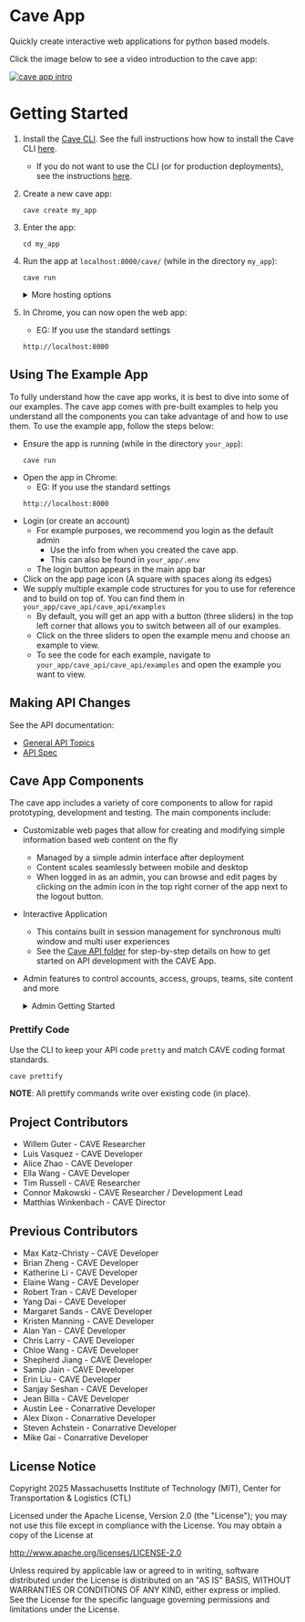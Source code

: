# Cave App
Quickly create interactive web applications for python based models.

Click the image below to see a video introduction to the cave app:

[![cave app intro](https://img.youtube.com/vi/-wWrNW8qG18/maxresdefault.jpg)](https://youtu.be/-wWrNW8qG18)

# Getting Started

1. Install the [Cave CLI](https://github.com/MIT-CAVE/cave_cli). See the full instructions how how to install the Cave CLI [here](https://github.com/MIT-CAVE/cave_cli).
    - If you do not want to use the CLI (or for production deployments), see the instructions [here](NON_CLI_README.md).

2. Create a new cave app:
    ```
    cave create my_app
    ```

3. Enter the app:
    ```
    cd my_app
    ```

4. Run the app at `localhost:8000/cave/` (while in the directory `my_app`):
    ```
    cave run
    ```
    <details>
    <summary>More hosting options</summary>

    - Optional: Run the app on `<your-ip>:<your-port>` with development settings:
        ```
        cave run <your-ip>:<your-port>
        ```
        - Access with `https://<your-ip>:<your-port>`
        - Example on ip `192.168.1.100` with port `8000`:
          ```
          cave run 192.168.1.100:8000
          ```
          - Access with `https://192.168.1.100:8000/cave/`
        - Note: When LAN hosting, an SSL connection is required. The `cave_cli` does this automatically, however there are a few caveats:
            - This uses a self signed and insecure certificate for SSL/TLS reasons
              - The included certificates are self signed and shared openly in the cave open source project
              - You should consider appropriate security measures like generating your own SSL certificates
              - See the [Cave App SSL/TLS documentation](utils/lan_hosting/readme.md) for more information on how to set up your own SSL certificates and integrate them with the cave app.
    </details>

5. In Chrome, you can now open the web app:
    - EG: If you use the standard settings
    ```
    http://localhost:8000
    ```

## Using The Example App
To fully understand how the cave app works, it is best to dive into some of our examples. The cave app comes with pre-built examples to help you understand all the components you can take advantage of and how to use them. To use the example app, follow the steps below:

- Ensure the app is running (while in the directory `your_app`):
  ```
  cave run
  ```
- Open the app in Chrome:
  - EG: If you use the standard settings
  ```
  http://localhost:8000
  ```
- Login (or create an account)
  - For example purposes, we recommend you login as the default admin
    - Use the info from when you created the cave app.
    - This can also be found in `your_app/.env`
  - The login button appears in the main app bar
- Click on the app page icon (A square with spaces along its edges)
- We supply multiple example code structures for you to use for reference and to build on top of. You can find them in `your_app/cave_api/cave_api/examples`
  - By default, you will get an app with a button (three sliders) in the top left corner that allows you to switch between all of our examples. 
  - Click on the three sliders to open the example menu and choose an example to view.
  - To see the code for each example, navigate to `your_app/cave_api/cave_api/examples` and open the example you want to view.


## Making API Changes
See the API documentation:

- [General API Topics](cave_api/README.md)
- [API Spec](https://mit-cave.github.io/cave_utils/cave_utils/api.html)


## Cave App Components
The cave app includes a variety of core components to allow for rapid prototyping, development and testing. The main components include:

- Customizable web pages that allow for creating and modifying simple information based web content on the fly
  - Managed by a simple admin interface after deployment
  - Content scales seamlessly between mobile and desktop
  - When logged in as an admin, you can browse and edit pages by clicking on the admin icon in the top right corner of the app next to the logout button.


- Interactive Application
  - This contains built in session management for synchronous multi window and multi user experiences
  - See the [Cave API folder](/cave_api) for step-by-step details on how to get started on API development with the CAVE App.


- Admin features to control accounts, access, groups, teams, site content and more
  <details>
  <summary>Admin Getting Started</summary>

  1. Login using the admin information that you used during setup, or look in the `.env` file in the root of your app directory).

  2. To view the admin page navigate to: `localhost:8000/cave/admin`
  ![admin page](https://utils.mitcave.com/docs/cave_app-0.3.0/admin.png)

  3. From the Admin page, you can add pages and content to your website
    - The following content types are supported: photos, videos, breaks, headers, HTML content, quotes, resources, and FAQs
    - As an example, a created page can look like:
    ![example page](https://utils.mitcave.com/docs/cave_app-0.3.0/example_page.png)
  </details>


### Prettify Code
Use the CLI to keep your API code `pretty` and match CAVE coding format standards.

  ```sh
  cave prettify
  ```
  **NOTE**: All prettify commands write over existing code (in place).

## Project Contributors

- Willem Guter - CAVE Researcher
- Luis Vasquez - CAVE Developer
- Alice Zhao - CAVE Developer
- Ella Wang - CAVE Developer
- Tim Russell - CAVE Researcher
- Connor Makowski - CAVE Researcher / Development Lead
- Matthias Winkenbach - CAVE Director

## Previous Contributors
- Max Katz-Christy - CAVE Developer
- Brian Zheng - CAVE Developer
- Katherine Li - CAVE Developer
- Elaine Wang - CAVE Developer
- Robert Tran - CAVE Developer
- Yang Dai - CAVE Developer
- Margaret Sands - CAVE Developer
- Kristen Manning - CAVE Developer
- Alan Yan - CAVE Developer
- Chris Larry - CAVE Developer
- Chloe Wang - CAVE Developer
- Shepherd Jiang - CAVE Developer
- Samip Jain - CAVE Developer
- Erin Liu - CAVE Developer
- Sanjay Seshan - CAVE Developer
- Jean Billa - CAVE Developer
- Austin Lee - Conarrative Developer
- Alex Dixon - Conarrative Developer
- Steven Achstein - Conarrative Developer
- Mike Gai - Conarrative Developer

## License Notice

Copyright 2025 Massachusetts Institute of Technology (MIT), Center for Transportation & Logistics (CTL)

Licensed under the Apache License, Version 2.0 (the "License"); you may not use this file except in compliance with the License. You may obtain a copy of the License at

http://www.apache.org/licenses/LICENSE-2.0

Unless required by applicable law or agreed to in writing, software distributed under the License is distributed on an "AS IS" BASIS, WITHOUT WARRANTIES OR CONDITIONS OF ANY KIND, either express or implied. See the License for the specific language governing permissions and limitations under the License.
